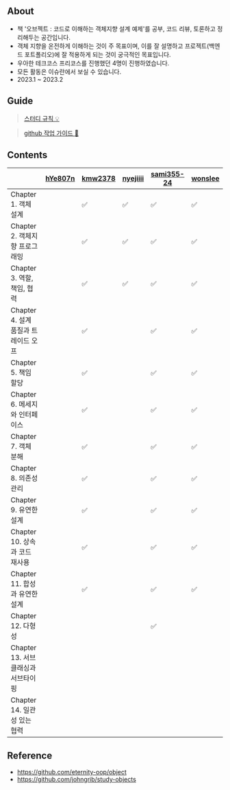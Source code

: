
## About
- 책 '오브젝트 : 코드로 이해하는 객체지향 설계 예제'를 공부, 코드 리뷰, 토론하고 정리해두는 공간입니다.
- 객체 지향을 온전하게 이해하는 것이 주 목표이며, 이를 잘 설명하고 프로젝트(백엔드 포트폴리오)에 잘 적용하게 되는 것이 궁극적인 목표입니다.
- 우아한 테크코스 프리코스를 진행했던 4명이 진행하였습니다.
- 모든 활동은 이슈란에서 보실 수 있습니다. 
- 2023.1 ~ 2023.2

## Guide

> [스터디 규칙 :bulb:](https://github.com/wonslee/object-study/issues/1)

> [github 작업 가이드 :guide_dog:](https://github.com/wonslee/object-study/issues/2)


## Contents
|                           | [hYe807n](https://github.com/hYe807n) | [kmw2378](https://github.com/kmw2378) | [nyejiiii](https://github.com/nyejiiii) | [sami355-24](https://github.com/sami355-24)  | [wonslee](https://github.com/wonslee)    |
|---------------------------|---------------------------------------|---------------------------------------|---------------------------------------|-----------------------------------------------------------------------------------|-----|
| Chapter 1. 객체 설계          |                                       |                  ✅                     |               ✅                        |          ✅                                                                         |  ✅   |
| Chapter 2. 객체지향 프로그래밍     |                                       |               ✅                        |              ✅                         |            ✅                                                                       |   ✅  |
| Chapter 3. 역할, 책임, 협력     |                                       |               ✅                        |              ✅                         |            ✅                                                                       |   ✅  |
| Chapter 4. 설계 품질과 트레이드 오프 |                                       |              ✅                         |                                       |          ✅                                                                         |   ✅  |
| Chapter 5. 책임 할당          |                                       |              ✅                         |                                       |              ✅                                                                     |  ✅   |
| Chapter 6. 메세지와 인터페이스     |                                       |             ✅                          |                                       |                 ✅                                                                  |    ✅ |
| Chapter 7. 객체 분해          |                                       |                 ✅                      |                                       |                   ✅                                                                |    ✅ |
| Chapter 8. 의존성 관리         |                                       |                  ✅                     |                                       |                   ✅                                                                |  ✅   |
| Chapter 9. 유연한 설계         |                                       |                    ✅                   |                                       |                    ✅                                                               |   ✅  |
| Chapter 10. 상속과 코드 재사용    |                                       |                    ✅                   |                                       |                   ✅                                                                | ✅    |
| Chapter 11. 합성과 유연한 설계    |                                       |                      ✅                 |                                       |                 ✅                                                                  |  ✅   |
| Chapter 12. 다형성           |                                       |                                       |                                       |                       ✅                                                            |     |
| Chapter 13. 서브클래싱과 서브타이핑  |                                       |                                       |                                       |                                                                                   |     |
| Chapter 14. 일관성 있는 협력     |                                       |                                       |                                       |                                                                                   |     |

## Reference
- https://github.com/eternity-oop/object
- https://github.com/johngrib/study-objects
